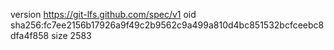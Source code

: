 version https://git-lfs.github.com/spec/v1
oid sha256:fc7ee2156b17926a9f49c2b9562c9a499a810d4bc851532bcfceebc8dfa4f858
size 2583
